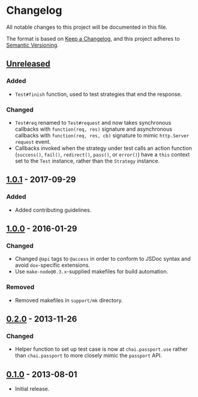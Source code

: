 # Changelog
All notable changes to this project will be documented in this file.

The format is based on [Keep a Changelog](https://keepachangelog.com/en/1.0.0/),
and this project adheres to [Semantic Versioning](https://semver.org/spec/v2.0.0.html).

## [Unreleased]
### Added

- `Test#finish` function, used to test strategies that end the response.

### Changed

- `Test#req` renamed to `Test#request` and now takes synchronous callbacks with
`function(req, res)` signature and asynchronous callbacks with `function(req, res, cb)`
signature to mimic `http.Server` `request` event.
- Callbacks invoked when the strategy under test calls an action function
(`success()`, `fail()`, `redirect()`, `pass()`, or `error()`) have a `this`
context set to the `Test` instance, rather than the `Strategy` instance.

## [1.0.1] - 2017-09-29
### Added

- Added contributing guidelines.

## [1.0.0] - 2016-01-29
### Changed

- Changed `@api` tags to `@access` in order to conform to JSDoc syntax and avoid
`dox`-specific extensions.
- Use `make-node@0.3.x`-supplied makefiles for build automation.

### Removed

- Removed makefiles in `support/mk` directory.

## [0.2.0] - 2013-11-26
### Changed

- Helper function to set up test case is now at `chai.passport.use` rather than
`chai.passport` to more closely mimic the `passport` API.

## [0.1.0] - 2013-08-01

- Initial release.

[Unreleased]: https://github.com/jaredhanson/chai-passport-strategy/compare/v1.0.1...HEAD
[1.0.1]: https://github.com/jaredhanson/chai-passport-strategy/compare/v1.0.0...v1.0.1
[1.0.0]: https://github.com/jaredhanson/chai-passport-strategy/compare/v0.2.0...v1.0.0
[0.2.0]: https://github.com/jaredhanson/chai-passport-strategy/compare/v0.1.0...v0.2.0
[0.1.0]: https://github.com/jaredhanson/chai-passport-strategy/releases/tag/v0.1.0
